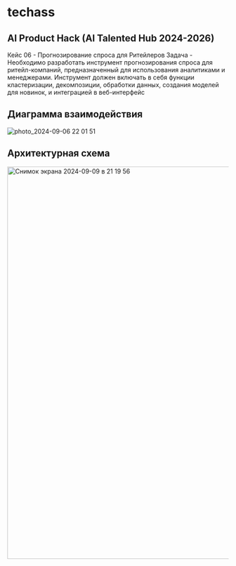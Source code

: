# techass
## AI Product Hack (AI Talented Hub 2024-2026)
Кейс 06 - Прогнозирование спроса для Ритейлеров
Задача - Необходимо разработать инструмент прогнозирования спроса для ритейл-компаний, предназначенный для использования аналитиками и менеджерами. Инструмент должен включать в себя функции кластеризации, декомпозиции, обработки данных, создания моделей для новинок, и интеграцией в веб-интерфейс
## Диаграмма взаимодействия
![photo_2024-09-06 22 01 51](https://github.com/user-attachments/assets/45a27082-c7db-4a16-8074-dc59b22d8f27)
## Архитектурная схема 
<img width="894" alt="Снимок экрана 2024-09-09 в 21 19 56" src="https://github.com/user-attachments/assets/f1b6b3d1-a0eb-4ad9-a3d3-047a6351f4b7">
